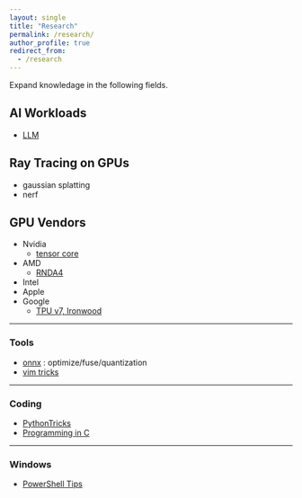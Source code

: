 ```yaml
---
layout: single 
title: "Research"
permalink: /research/
author_profile: true
redirect_from: 
  - /research
---
```


Expand knowledage in the following fields.

## AI Workloads 
* [LLM](https://docs.google.com/document/d/e/2PACX-1vTqXzWwf4ukJYB0Cfv5FG4nAdBaaZb9WoT5i48iuf3gAzhdqur0CkMpL_L7pOl5oODg8q4-ROfn81Ck/pub)

## Ray Tracing on GPUs
* gaussian splatting 
* nerf

## GPU Vendors 
* Nvidia
	* [tensor core](https://docs.google.com/document/d/e/2PACX-1vQMlMlz6IxkDNGJkDQAVX8VIy17tMuYbX40bVcSUAhNKR3FikNX01DAa2KGxCn0go-GZYxEIGyw3kS5/pub)
* AMD 
	* [RNDA4](https://docs.google.com/document/d/e/2PACX-1vRaOZ7cOk6Sqnwl_yOpQ1aYRNZovJpK4clHFwwij_WXqL4HV6jFbCwiZG1ntwm38GE9Mw6OE-N0MBgY/pub)
* Intel
* Apple
* Google
	* [TPU v7, Ironwood](https://docs.google.com/document/d/e/2PACX-1vTjm2OivecsT5nzPUo3cOouH4Q6yW4sqpDUudO_8kHG1UH_6oiwRB5Ye5VmRRVMiHegmHDRfQc7MD8T/pub)

---
### Tools 
* [onnx](https://docs.google.com/document/d/e/2PACX-1vSvHYWmBn5k-fp5DLdtg4MHqPkEwtSv66uFXuqFpiwlWIeZZwdS7xzupJe6pwPfScopwjTpnH-x9zJc/pub) : optimize/fuse/quantization
* [vim tricks](https://docs.google.com/document/d/e/2PACX-1vTPLEGk22WAhSkOXFjN-76HScnFYRapfJ_IuYO6g5tcTKPR-LdHe4WVnCRysQFxB3DxnxolBjrPllX7/pub)

---
### Coding
* [PythonTricks](https://github.com/leimingyu/leimingyu.github.io/blob/master/files/python/PythonTricksTheBook.pdf)
* [Programming in C](https://docs.google.com/document/d/e/2PACX-1vSjO0LIk3LWkkdrltbMRiDGEoDylMQdGq9pyFXZvC43b_PJcR8rLJoHzXAORZljcnI2qdXFoceqhBNO/pub)

---
### Windows 
* [PowerShell Tips](https://docs.google.com/document/d/e/2PACX-1vSntNQL-pGsWkQW4amaYVbgITSft6x75KtJ6xHPCy6QYuHkbkSCUGq_R0IDlvvcfTCVYJG6o8mnPYLS/pub)
